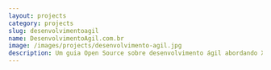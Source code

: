 ```yaml
---
layout: projects
category: projects
slug: desenvolvimentoagil
name: DesenvolvimentoAgil.com.br
image: /images/projects/desenvolvimento-agil.jpg
description: Um guia Open Source sobre desenvolvimento ágil abordando XP e SCRUM.
---
```

